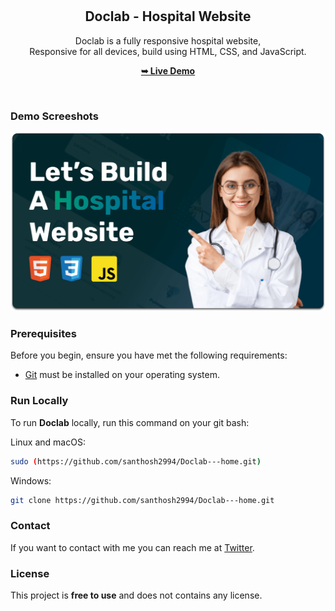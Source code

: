 <div align="center">
  <br />
  <br />

  <h2 align="center">Doclab - Hospital Website</h2>

  Doclab is a fully responsive hospital website, <br />Responsive for all devices, build using HTML, CSS, and JavaScript.

  <a href="https://santhosh2994.github.io/Doclab---home/"><strong>➥ Live Demo</strong></a>

</div>

<br />

### Demo Screeshots

![Doclab Desktop Demo](./readme-images/desktop.png "Desktop Demo")

### Prerequisites

Before you begin, ensure you have met the following requirements:

* [Git](https://git-scm.com/downloads "Download Git") must be installed on your operating system.

### Run Locally

To run **Doclab** locally, run this command on your git bash:

Linux and macOS:

```bash
sudo (https://github.com/santhosh2994/Doclab---home.git)
```

Windows:

```bash
git clone https://github.com/santhosh2994/Doclab---home.git
```

### Contact

If you want to contact with me you can reach me at [Twitter](https://x.com/).

### License

This project is **free to use** and does not contains any license.
